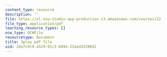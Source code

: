 ```yaml
---
content_type: resource
description: ''
file: https://ol-ocw-studio-app-production.s3.amazonaws.com/courses/22-01-introduction-to-nuclear-engineering-and-ionizing-radiation-fall-2016/2da7c9c9a52901c5b04423aed43280d1_jJSwWRaU9rA.pdf
file_type: application/pdf
learning_resource_types: []
ocw_type: OCWFile
resourcetype: Document
title: 3play pdf file
uid: 2da7c9c9-a529-01c5-b044-23aed43280d1
---
```

